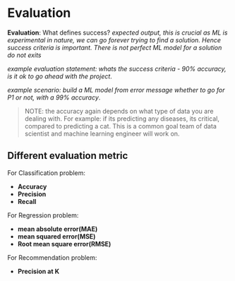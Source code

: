 # Evaluation

**Evaluation**: What defines success? *expected output, this is crucial as ML is experimental in nature, we can go forever trying to find a solution. Hence success criteria is important. There is not perfect ML model for a solution do not exits*

*example evaluation statement: whats the success criteria - 90% accuracy, is it ok to go ahead with the project*.

*example scenario: build a ML model from error message whether to go for P1 or not, with a 99% accuracy*.

> NOTE: the accuracy again depends on what type of data you are dealing with. For example: if its predicting any diseases, its critical, compared to predicting a cat. This is a common goal team of data scientist and machine learning engineer will work on.

## Different evaluation metric

For Classification problem:

- **Accuracy**
- **Precision**
- **Recall**

For Regression problem:

- **mean absolute error(MAE)**
- **mean squared error(MSE)**
- **Root mean square error(RMSE)**

For Recommendation problem:

- **Precision at K**
